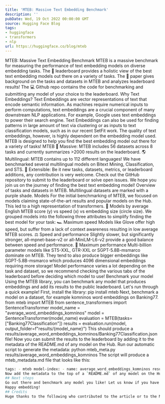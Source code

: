```yaml
---
title: 'MTEB: Massive Text Embedding Benchmark'
description: ''
pubDate: Wed, 19 Oct 2022 00:00:00 GMT
source: Hugging Face Blog
tags:
- huggingface
- transformers
- nlp
url: https://huggingface.co/blog/mteb
---
```


MTEB: Massive Text Embedding Benchmark
MTEB is a massive benchmark for measuring the performance of text embedding models on diverse embedding tasks.
The 🥇 leaderboard provides a holistic view of the best text embedding models out there on a variety of tasks.
The 📝 paper gives background on the tasks and datasets in MTEB and analyzes leaderboard results!
The 💻 Github repo contains the code for benchmarking and submitting any model of your choice to the leaderboard.
Why Text Embeddings?
Text Embeddings are vector representations of text that encode semantic information. As machines require numerical inputs to perform computations, text embeddings are a crucial component of many downstream NLP applications. For example, Google uses text embeddings to power their search engine. Text Embeddings can also be used for finding patterns in large amount of text via clustering or as inputs to text classification models, such as in our recent SetFit work. The quality of text embeddings, however, is highly dependent on the embedding model used. MTEB is designed to help you find the best embedding model out there for a variety of tasks!
MTEB
🐋 Massive: MTEB includes 56 datasets across 8 tasks and currently summarizes >2000 results on the leaderboard.
🌎 Multilingual: MTEB contains up to 112 different languages! We have benchmarked several multilingual models on Bitext Mining, Classification, and STS.
🦚 Extensible: Be it new tasks, datasets, metrics, or leaderboard additions, any contribution is very welcome. Check out the GitHub repository to submit to the leaderboard or solve open issues. We hope you join us on the journey of finding the best text embedding model!
Overview of tasks and datasets in MTEB. Multilingual datasets are marked with a purple shade.
Models
For the initial benchmarking of MTEB, we focused on models claiming state-of-the-art results and popular models on the Hub. This led to a high representation of transformers. 🤖
Models by average English MTEB score (y) vs speed (x) vs embedding size (circle size).
We grouped models into the following three attributes to simplify finding the best model for your task:
🏎 Maximum speed Models like Glove offer high speed, but suffer from a lack of context awareness resulting in low average MTEB scores.
⚖️ Speed and performance Slightly slower, but significantly stronger, all-mpnet-base-v2 or all-MiniLM-L6-v2 provide a good balance between speed and performance.
💪 Maximum performance Multi-billion parameter models like ST5-XXL, GTR-XXL or SGPT-5.8B-msmarco dominate on MTEB. They tend to also produce bigger embeddings like SGPT-5.8B-msmarco which produces 4096 dimensional embeddings requiring more storage!
Model performance varies a lot depending on the task and dataset, so we recommend checking the various tabs of the leaderboard before deciding which model to use!
Benchmark your model
Using the MTEB library, you can benchmark any model that produces embeddings and add its results to the public leaderboard. Let's run through a quick example!
First, install the library:
pip install mteb
Next, benchmark a model on a dataset, for example komninos word embeddings on Banking77.
from mteb import MTEB
from sentence_transformers import SentenceTransformer
model_name = "average_word_embeddings_komninos"
model = SentenceTransformer(model_name)
evaluation = MTEB(tasks=["Banking77Classification"])
results = evaluation.run(model, output_folder=f"results/{model_name}")
This should produce a results/average_word_embeddings_komninos/Banking77Classification.json
file!
Now you can submit the results to the leaderboard by adding it to the metadata of the README.md
of any model on the Hub.
Run our automatic script to generate the metadata:
python mteb_meta.py results/average_word_embeddings_komninos
The script will produce a mteb_metadata.md
file that looks like this:
```sh
tags: - mteb model-index: - name: average_word_embeddings_komninos results: - task: type: Classification dataset: type: mteb/banking77 name: MTEB Banking77Classification config: default split: test revision: 0fd18e25b25c072e09e0d92ab615fda904d66300 metrics: - type: accuracy value: 66.76623376623377 - type: f1 value: 66.59096432882667
Now add the metadata to the top of a `README.md` of any model on the Hub, like this [SGPT-5.8B-msmarco](https://huggingface.co/Muennighoff/SGPT-5.8B-weightedmean-msmarco-specb-bitfit/blob/main/README.md) model, and it will show up on the [leaderboard](https://huggingface.co/spaces/mteb/leaderboard) after refreshing!
## Next steps
Go out there and benchmark any model you like! Let us know if you have questions or feedback by opening an issue on our [GitHub repo](https://github.com/embeddings-benchmark/mteb) or the [leaderboard community tab](https://huggingface.co/spaces/mteb/leaderboard/discussions) 🤗
Happy embedding!
## Credits
Huge thanks to the following who contributed to the article or to the MTEB codebase (listed in alphabetical order): Steven Liu, Loïc Magne, Nils Reimers and Nouamane Tazi.